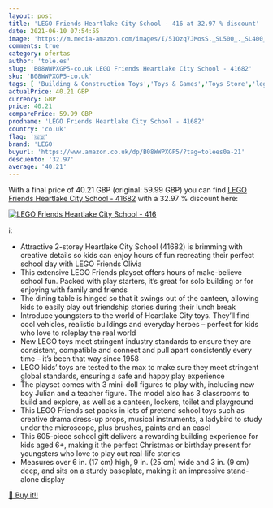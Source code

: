 ```yaml
---
layout: post
title: 'LEGO Friends Heartlake City School - 416 at 32.97 % discount'
date: 2021-06-10 07:54:55
image: 'https://m.media-amazon.com/images/I/51Ozq7JMosS._SL500_._SL400_.jpg'
comments: true
category: ofertas
author: 'tole.es'
slug: 'B08WWPXGP5-co.uk LEGO Friends Heartlake City School - 41682'
sku: 'B08WWPXGP5-co.uk'
tags: [ 'Building & Construction Toys','Toys & Games','Toys Store','lego', ]
actualPrice: 40.21 GBP
currency: GBP
price: 40.21
comparePrice: 59.99 GBP
prodname: 'LEGO Friends Heartlake City School - 41682'
country: 'co.uk'
flag: '🇬🇧'
brand: 'LEGO'
buyurl: 'https://www.amazon.co.uk/dp/B08WWPXGP5/?tag=tolees0a-21'
descuento: '32.97'
average: '40.21'
---
```


With a final price of 40.21 GBP (original: 59.99 GBP) you can find [LEGO Friends Heartlake City School - 41682](https://www.amazon.co.uk/dp/B08WWPXGP5/?tag=tolees0a-21) with a  32.97 % discount here:

[![LEGO Friends Heartlake City School - 416](https://m.media-amazon.com/images/I/51Ozq7JMosS._SL500_._SL400_.jpg)](https://www.amazon.co.uk/dp/B08WWPXGP5/?tag=tolees0a-21)

ℹ️:

- Attractive 2-storey Heartlake City School (41682) is brimming with creative details so kids can enjoy hours of fun recreating their perfect school day with LEGO Friends Olivia
- This extensive LEGO Friends playset offers hours of make-believe school fun. Packed with play starters, it’s great for solo building or for enjoying with family and friends
- The dining table is hinged so that it swings out of the canteen, allowing kids to easily play out friendship stories during their lunch break
- Introduce youngsters to the world of Heartlake City toys. They’ll find cool vehicles, realistic buildings and everyday heroes – perfect for kids who love to roleplay the real world
- New LEGO toys meet stringent industry standards to ensure they are consistent, compatible and connect and pull apart consistently every time – it’s been that way since 1958
- LEGO kids’ toys are tested to the max to make sure they meet stringent global standards, ensuring a safe and happy play experience
- The playset comes with 3 mini-doll figures to play with, including new boy Julian and a teacher figure. The model also has 3 classrooms to build and explore, as well as a canteen, lockers, toilet and playground
- This LEGO Friends set packs in lots of pretend school toys such as creative drama dress-up props, musical instruments, a ladybird to study under the microscope, plus brushes, paints and an easel
- This 605-piece school gift delivers a rewarding building experience for kids aged 6+, making it the perfect Christmas or birthday present for youngsters who love to play out real-life stories
- Measures over 6 in. (17 cm) high, 9 in. (25 cm) wide and 3 in. (9 cm) deep, and sits on a sturdy baseplate, making it an impressive stand-alone display

[🛒 Buy it!!](https://www.amazon.co.uk/dp/B08WWPXGP5/?tag=tolees0a-21)
